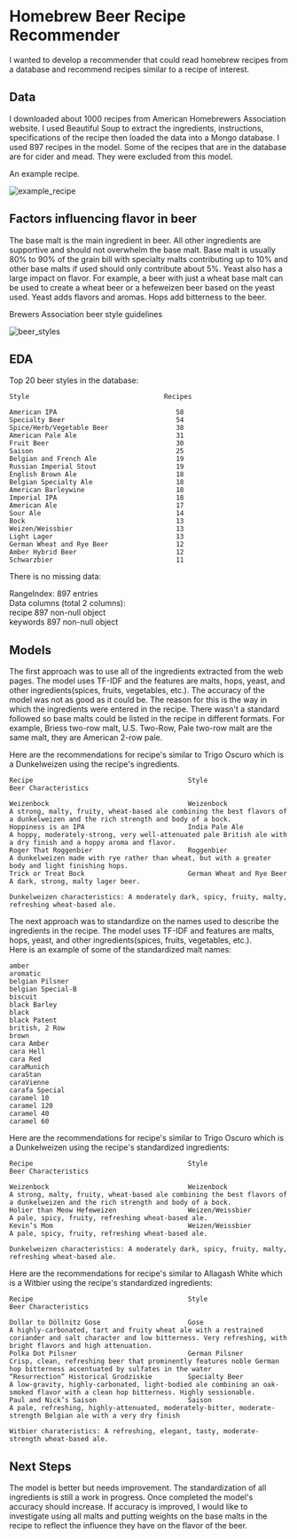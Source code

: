 # Homebrew Beer Recipe Recommender

I wanted to develop a recommender that could read homebrew recipes from a database and recommend recipes similar to a recipe of interest.

## Data

I downloaded about 1000 recipes from American Homebrewers Association website. I used Beautiful Soup to extract the ingredients, instructions, specifications of the recipe then loaded the data into a Mongo database. I used 897 recipes in the model. Some of the recipes that are in the database are for cider and mead. They were excluded from this model.

An example recipe.

![example_recipe](recipe_example.jpg)

## Factors influencing flavor in beer
 
The base malt is the main ingredient in beer. All other ingredients are supportive and should not overwhelm the base malt. Base malt is usually 80% to 90% of the grain bill with specialty malts contributing up to 10% and other base malts if used should only contribute about 5%. Yeast also has a large impact on flavor. For example, a beer with just a wheat base malt can be used to create a wheat beer or a hefeweizen beer based on the yeast used. Yeast adds flavors and aromas. Hops add bitterness to the beer. 

Brewers Association beer style guidelines

![beer_styles](beer_styles.jpg)

## EDA

Top 20 beer styles in the database:<br/>

    Style                                  Recipes

    American IPA                              58 
    Specialty Beer                            54 
    Spice/Herb/Vegetable Beer                 38
    American Pale Ale                         31
    Fruit Beer                                30 
    Saison                                    25 
    Belgian and French Ale                    19 
    Russian Imperial Stout                    19 
    English Brown Ale                         18 
    Belgian Specialty Ale                     18 
    American Barleywine                       18 
    Imperial IPA                              18 
    American Ale                              17 
    Sour Ale                                  14 
    Bock                                      13 
    Weizen/Weissbier                          13 
    Light Lager                               13 
    German Wheat and Rye Beer                 12 
    Amber Hybrid Beer                         12 
    Schwarzbier                               11 

There is no missing data:  

RangeIndex: 897 entries  
Data columns (total 2 columns):  
recipe      897 non-null object  
keywords    897 non-null object  


## Models

The first approach was to use all of the ingredients extracted from the web pages. The model uses TF-IDF and the features are malts, hops, yeast, and other ingredients(spices, fruits, vegetables, etc.). The accuracy of the model was not as good as it could be. The reason for this is the way in which the ingredients were entered in the recipe. There wasn't a standard followed so base malts could be listed in the recipe in different formats. For example, Briess two-row malt, U.S. Two-Row, Pale two-row malt are the same malt, they are American 2-row pale.

Here are the recommendations for recipe's similar to Trigo Oscuro which is a Dunkelweizen using the recipe's ingredients. 

    Recipe                                       Style                                Beer Characteristics

    Weizenbock                                   Weizenbock                           A strong, malty, fruity, wheat-based ale combining the best flavors of a dunkelweizen and the rich strength and body of a bock.
    Hoppiness is an IPA                          India Pale Ale                       A hoppy, moderately-strong, very well-attenuated pale British ale with a dry finish and a hoppy aroma and flavor.   
    Roger That Roggenbier                        Roggenbier                           A dunkelweizen made with rye rather than wheat, but with a greater body and light finishing hops.
    Trick or Treat Bock                          German Wheat and Rye Beer            A dark, strong, malty lager beer.

    Dunkelweizen characteristics: A moderately dark, spicy, fruity, malty, refreshing wheat-based ale. 

The next approach was to standardize on the names used to describe the ingredients in the recipe. The model uses TF-IDF and features are malts, hops, yeast, and other ingredients(spices, fruits, vegetables, etc.).     
 Here is an example of some of the  standardized malt names:  
    
    amber   
    aromatic  
    belgian Pilsner   
    belgian Special-B  
    biscuit   
    black Barley  
    black   
    black Patent  
    british, 2 Row  
    brown   
    cara Amber  
    cara Hell  
    cara Red  
    caraMunich   
    caraStan  
    caraVienne   
    carafa Special  
    caramel 10  
    caramel 120  
    caramel 40  
    caramel 60  


Here are the recommendations for recipe's similar to Trigo Oscuro which is a Dunkelweizen using the recipe's standardized ingredients:  
  

    Recipe                                       Style                              Beer Characteristics
                                                                                    
    Weizenbock                                   Weizenbock                         A strong, malty, fruity, wheat-based ale combining the best flavors of a dunkelweizen and the rich strength and body of a bock.
    Holier than Meow Hefeweizen                  Weizen/Weissbier                   A pale, spicy, fruity, refreshing wheat-based ale.
    Kevin’s Mom                                  Weizen/Weissbier                   A pale, spicy, fruity, refreshing wheat-based ale.

    Dunkelweizen characteristics: A moderately dark, spicy, fruity, malty, refreshing wheat-based ale. 

Here are the recommendations for recipe's similar to Allagash White which is a Witbier using the recipe's standardized ingredients:  

    Recipe                                       Style                              Beer Characteristics

    Dollar to Döllnitz Gose                      Gose                               A highly-carbonated, tart and fruity wheat ale with a restrained coriander and salt character and low bitterness. Very refreshing, with bright flavors and high attenuation.
    Polka Dot Pilsner                            German Pilsner                     Crisp, clean, refreshing beer that prominently features noble German hop bitterness accentuated by sulfates in the water                    
    “Resurrection” Historical Grodziskie         Specialty Beer                     A low-gravity, highly-carbonated, light-bodied ale combining an oak-smoked flavor with a clean hop bitterness. Highly sessionable. 
    Paul and Nick’s Saison                       Saison                             A pale, refreshing, highly-attenuated, moderately-bitter, moderate-strength Belgian ale with a very dry finish

    Witbier charateristics: A refreshing, elegant, tasty, moderate-strength wheat-based ale.               

## Next Steps

The model is better but needs improvement. The standardization of all ingredients is still a work in progress. Once completed the model's accuracy should increase. If accuracy is improved, I would like to investigate using all malts and putting weights on the base malts in the recipe to reflect the influence they have on the flavor of the beer. 